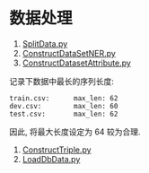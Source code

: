 # 数据处理

1. [SplitData.py](./SplitData.py)
1. [ConstructDataSetNER.py](./ConstructDataSetNER.py)
1. [ConstructDatasetAttribute.py](./ConstructDatasetAttribute.py)

记录下数据中最长的序列长度:

```none
train.csv:      max_len: 62
dev.csv:        max_len: 60
test.csv:       max_len: 62
```

因此, 将最大长度设定为 64 较为合理.

1. [ConstructTriple.py](./ConstructTriple.py)
1. [LoadDbData.py](./LoadDbData.py)

